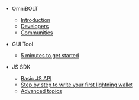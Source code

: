 - OmniBOLT 
    - [Introduction](README.md) 
    - [Developers](OBD-README.md) 
    - [Communities](communities.md)

- GUI Tool
    - [5 minutes to get started](GUI-tool.md) 

- JS SDK
    - [Basic JS API](js-sdk.md) 
    - [Step by step to write your first lightning wallet](js-sdk-5mins.md) 
    - [Advanced topics](advanced.md) 
